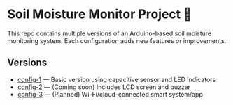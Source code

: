# Soil Moisture Monitor Project 🌱

This repo contains multiple versions of an Arduino-based soil moisture monitoring system. Each configuration adds new features or improvements.

## Versions

- [config-1](./config-1/) — Basic version using capacitive sensor and LED indicators
- [config-2](./config-2/) — (Coming soon) Includes LCD screen and buzzer
- [config-3](./config-3/) — (Planned) Wi-Fi/cloud-connected smart system/app
